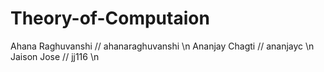 # Theory-of-Computaion

Ahana Raghuvanshi // ahanaraghuvanshi \n
Ananjay Chagti // ananjayc \n
Jaison Jose // jj116 \n
